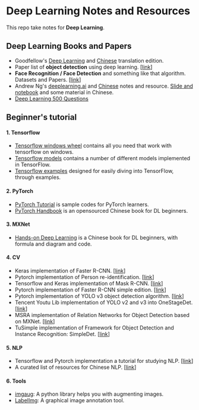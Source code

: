 # Deep Learning Notes and Resources
This repo take notes for **Deep Learning**.
## Deep Learning Books and Papers
- Goodfellow's [Deep Learning](http://www.deeplearningbook.org/) and [Chinese](https://github.com/exacity/deeplearningbook-chinese) translation edition.
- Paper list of **object detection** using deep learning. [[link](https://github.com/hoya012/deep_learning_object_detection)]
- **Face Recognition / Face Detection** and something like that algorithm. Datasets and Papers. [[link](https://github.com/polarisZhao/awesome-face)]
- Andrew Ng's [deeplearning.ai](https://www.deeplearning.ai/) and [Chinese](https://github.com/fengdu78/deeplearning_ai_books) notes and resource. [Slide and notebook](https://github.com/stormstone/deeplearning.ai) and some material in Chinese.
- [Deep Learning 500 Questions](https://github.com/scutan90/DeepLearning-500-questions)
## Beginner's tutorial
#### 1. Tensorflow
- [Tensorflow windows wheel](https://github.com/fo40225/tensorflow-windows-wheel) contains all you need that work with tensorflow on windows.
- [Tensorflow models](https://github.com/tensorflow/models) contains a number of different models implemented in TensorFlow.
- [Tensorflow examples](https://github.com/aymericdamien/TensorFlow-Examples) designed for easily diving into TensorFlow, through examples.
#### 2. PyTorch
- [PyTorch Tutorial](https://github.com/yunjey/pytorch-tutorial) is sample codes for PyTorch learners.
- [PyTorch Handbook](https://github.com/zergtant/pytorch-handbook) is an opensourced Chinese book for DL beginners.
#### 3. MXNet
- [Hands-on Deep Learning](https://zh.d2l.ai/) is a Chinese book for DL beginners, with formula and diagram and code.
#### 4. CV
- Keras implementation of Faster R-CNN. [[link](https://github.com/yhenon/keras-frcnn)]
- Pytorch implementation of Person re-identification. [[link](https://github.com/layumi/Person_reID_baseline_pytorch)]
- Tensorflow and Keras implementation of Mask R-CNN. [[link](https://github.com/matterport/Mask_RCNN)]
- Pytorch implementation of Faster R-CNN simple edition. [[link](https://github.com/chenyuntc/simple-faster-rcnn-pytorch)]
- Pytorch implementation of YOLO v3 object detection algorithm. [[link](https://github.com/ayooshkathuria/pytorch-yolo-v3)]
- Tencent Youtu Lib implementation of YOLO v2 and v3 into OneStageDet. [[link](https://github.com/TencentYoutuResearch/ObjectDetection-OneStageDet)]
- MSRA implementation of Relation Networks for Object Detection based on MXNet. [[link](https://github.com/msracver/Relation-Networks-for-Object-Detection)]
- TuSimple implementation of Framework for Object Detection and Instance Recognition: SimpleDet. [[link](https://github.com/TuSimple/simpledet)]
#### 5. NLP
- Tensorflow and Pytorch implementation a tutorial for studying NLP. [[link](https://github.com/graykode/nlp-tutorial)]
- A curated list of resources for Chinese NLP. [[link](https://github.com/crownpku/Awesome-Chinese-NLP)]
#### 6. Tools
- [imgaug](https://github.com/aleju/imgaug): A python library helps you with augmenting images.
- [LabelImg](https://github.com/tzutalin/labelImg): A graphical image annotation tool.
